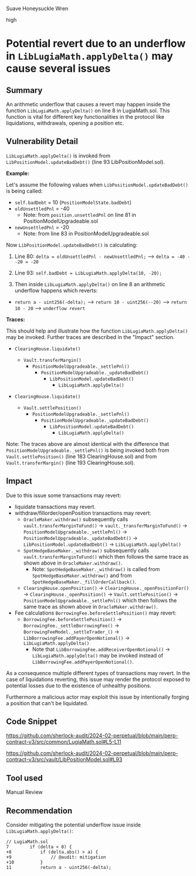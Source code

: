 Suave Honeysuckle Wren

high

# Potential revert due to an underflow in `LibLugiaMath.applyDelta()` may cause several issues

## Summary

An arithmetic underflow that causes a revert may happen inside the function `LibLugiaMath.applyDelta()` on line 8 in LugiaMath.sol. This function is vital for different key functionalities in the protocol like liquidations, withdrawals, opening a position etc.


## Vulnerability Detail

`LibLugiaMath.applyDelta()` is invoked from `LibPositionModel.updateBadDebt()` (line 93 LibPositionModel.sol).

**Example:**

Let's assume the following values when `LibPositionModel.updateBadDebt()` is being called:

* `self.badDebt` = 10 (`PositionModelState.badDebt`)
* `oldUnsettledPnl` = -40
    * Note: from `position.unsettledPnl` on line 81 in PositionModelUpgradeable.sol
* `newUnsettledPnl` = -20
    * Note: from line 83 in PositionModelUpgradeable.sol


Now `LibPositionModel.updateBadDebt()` is calculating:

1. Line 80: `delta = oldUnsettledPnl - newUnsettledPnl;` --> `delta = -40 --20 = -20`

1. Line 93: `self.badDebt = LibLugiaMath.applyDelta(10, -20);`

1. Then inside `LibLugiaMath.applyDelta()` on line 8 an arithmetic underflow happens which reverts:
* `return a - uint256(-delta);` --> `return 10 - uint256(--20)` --> `return 10 - 20` --> `underflow revert`


**Traces:**

This should help and illustrate how the function `LibLugiaMath.applyDelta()` may be invoked. Further traces are described in the "Impact" section.

* `ClearingHouse.liquidate()`
    * `Vault.transferMargin()`
        * `PositionModelUpgradeable._settlePnl()`
            * `PositionModelUpgradeable._updateBadDebt()`
                * `LibPositionModel.updateBadDebt()`
                    * `LibLugiaMath.applyDelta()`


* `ClearingHouse.liquidate()`
    * `Vault.settlePosition()`
        * `PositionModelUpgradeable._settlePnl()`
            * `PositionModelUpgradeable._updateBadDebt()`
                * `LibPositionModel.updateBadDebt()`
                    * `LibLugiaMath.applyDelta()`

Note: The traces above are almost identical with the difference that `PositionModelUpgradeable._settlePnl()` is being invoked both from `Vault.settlePosition()` (line 183 ClearingHouse.sol) and from `Vault.transferMargin()` (line 193 ClearingHouse.sol).

## Impact

Due to this issue some transactions may revert:

* liquidate transactions may revert.
* withdraw/fillorder/openPosition transactions may revert:
    * `OracleMaker.withdraw()` subsequently calls `vault.transferMarginToFund()` -> `vault._transferMarginToFund()` -> `PositionModelUpgradeable._settlePnl()` -> `PositionModelUpgradeable._updateBadDebt()` -> `LibPositionModel.updateBadDebt()` -> `LibLugiaMath.applyDelta()`
    * `SpotHedgeBaseMaker._withdraw()` subsequently calls `vault.transferMarginToFund()` which then follows the same trace as shown above in `OracleMaker.withdraw()`.
        * Note: `SpotHedgeBaseMaker._withdraw()` is called from `SpotHedgeBaseMaker.withdraw()` and from `SpotHedgeBaseMaker._fillOrderCallback()`.
    * `ClearingHouse.openPosition()` -> `ClearingHouse._openPositionFor()` -> `ClearingHouse._openPosition()` -> `Vault.settlePosition()` -> `PositionModelUpgradeable._settlePnl()` which then follows the same trace as shown above in `OracleMaker.withdraw()`.
* Fee calculations `BorrowingFee.beforeSettlePosition()` may revert:
    * `BorrowingFee.beforeSettlePosition()` -> `BorrowingFee._settleBorrowingFee()` -> `BorrowingFeeModel._settleTrader_()` -> `LibBorrowingFee.addPayerOpenNotional()` -> `LibLugiaMath.applyDelta()`
        * Note that `LibBorrowingFee.addReceiverOpenNotional()` -> `LibLugiaMath.applyDelta()` may be invoked instead of `LibBorrowingFee.addPayerOpenNotional()`.
    

As a consequence multiple different types of transactions may revert. In the case of liquidations reverting, this issue may render the protocol exposed to potential losses due to the existence of unhealthy positions.

Furthermore a malicious actor may exploit this issue by intentionally forging a position that can't be liquidated.

## Code Snippet

https://github.com/sherlock-audit/2024-02-perpetual/blob/main/perp-contract-v3/src/common/LugiaMath.sol#L5-L11

https://github.com/sherlock-audit/2024-02-perpetual/blob/main/perp-contract-v3/src/vault/LibPositionModel.sol#L93

## Tool used

Manual Review

## Recommendation

Consider mitigating the potential underflow issue inside `LibLugiaMath.applyDelta()`:

```solidity
// LugiaMath.sol
7        if (delta < 0) {
+8           if (delta.abs() > a) {
+9               // @audit: mitigation
+10          }
11           return a - uint256(-delta);
```